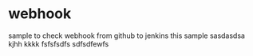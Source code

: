 # webhook
sample to check webhook from github to jenkins
this sample
sasdasdsa
kjhh
kkkk
fsfsfsdfs
sdfsdfewfs

